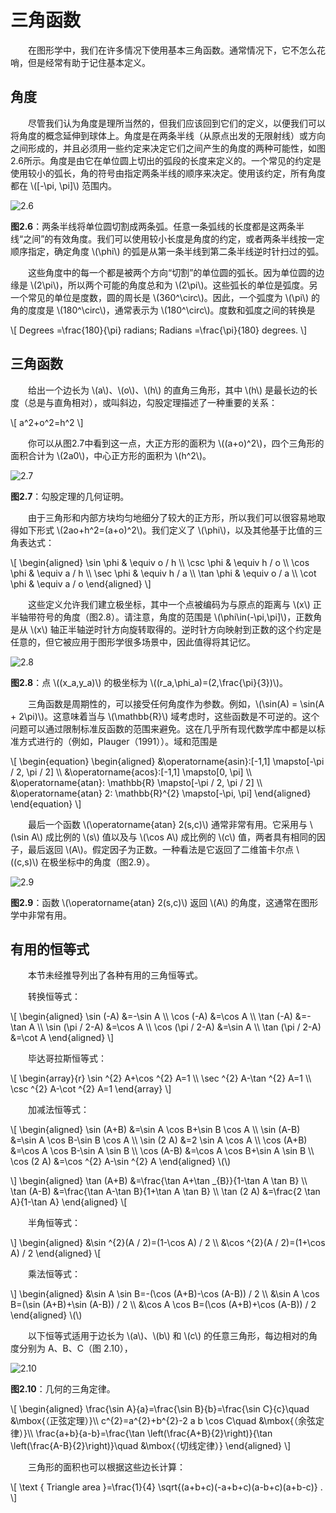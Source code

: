 # 三角函数

&emsp;&emsp;在图形学中，我们在许多情况下使用基本三角函数。通常情况下，它不怎么花哨，但是经常有助于记住基本定义。

## 角度

&emsp;&emsp;尽管我们认为角度是理所当然的，但我们应该回到它们的定义，以便我们可以将角度的概念延伸到球体上。角度是在两条半线（从原点出发的无限射线）或方向之间形成的，并且必须用一些约定来决定它们之间产生的角度的两种可能性，如图2.6所示。角度是由它在单位圆上切出的弧段的长度来定义的。一个常见的约定是使用较小的弧长，角的符号由指定两条半线的顺序来决定。使用该约定，所有角度都在 \\([-\pi, \pi]\\) 范围内。

![2.6](./img/2.6.png)

**图2.6**：两条半线将单位圆切割成两条弧。任意一条弧线的长度都是这两条半线“之间”的有效角度。我们可以使用较小长度是角度的约定，或者两条半线按一定顺序指定，确定角度 \\(\phi\\) 的弧是从第一条半线到第二条半线逆时针扫过的弧。

&emsp;&emsp;这些角度中的每一个都是被两个方向“切割”的单位圆的弧长。因为单位圆的边缘是 \\(2\pi\\)，所以两个可能的角度总和为 \\(2\pi\\)。这些弧长的单位是弧度。另一个常见的单位是度数，圆的周长是 \\(360^\circ\\)。因此，一个弧度为 \\(\pi\\) 的角的度度是 \\(180^\circ\\)，通常表示为 \\(180^\circ\\)。度数和弧度之间的转换是

\\[
Degrees =\frac{180}{\pi} radians;
Radians =\frac{\pi}{180} degrees.
\\]

## 三角函数

&emsp;&emsp;给出一个边长为 \\(a\\)、\\(o\\)、\\(h\\) 的直角三角形，其中 \\(h\\) 是最长边的长度（总是与直角相对），或叫斜边，勾股定理描述了一种重要的关系：

\\[
a^2+o^2=h^2
\\]

&emsp;&emsp;你可以从图2.7中看到这一点，大正方形的面积为 \\((a+o)^2\\)，四个三角形的面积合计为 \\(2a0\\)，中心正方形的面积为 \\(h^2\\)。

![2.7](./img/2.7.png)

**图2.7**：勾股定理的几何证明。

&emsp;&emsp;由于三角形和内部方块均匀地细分了较大的正方形，所以我们可以很容易地取得如下形式 \\(2ao+h^2=(a+o)^2\\)。我们定义了 \\(\phi\\)，以及其他基于比值的三角表达式：

\\[
\begin{aligned}
\sin \phi & \equiv o / h \\\\
\csc \phi & \equiv h / o \\\\
\cos \phi & \equiv a / h \\\\
\sec \phi & \equiv h / a \\\\
\tan \phi & \equiv o / a \\\\
\cot \phi & \equiv a / o
\end{aligned}
\\]

&emsp;&emsp;这些定义允许我们建立极坐标，其中一个点被编码为与原点的距离与 \\(x\\) 正半轴带符号的角度（图2.8）。请注意，角度的范围是 \\(\phi\in(-\pi,\pi]\\)，正数角是从 \\(x\\) 轴正半轴逆时针方向旋转取得的。逆时针方向映射到正数的这个约定是任意的，但它被应用于图形学很多场景中，因此值得将其记忆。

![2.8](./img/2.8.png)

**图2.8**：点 \\((x_a,y_a)\\) 的极坐标为 \\((r_a,\phi_a)=(2,\frac{\pi}{3})\\)。

&emsp;&emsp;三角函数是周期性的，可以接受任何角度作为参数。例如，\\(\sin(A) = \sin(A + 2\pi)\\)。这意味着当与 \\(\mathbb{R}\\) 域考虑时，这些函数是不可逆的。这个问题可以通过限制标准反函数的范围来避免。这在几乎所有现代数学库中都是以标准方式进行的（例如，Plauger（1991））。域和范围是

\\[
\begin{equation}
\begin{aligned}
&\operatorname{asin}:[-1,1] \mapsto[-\pi / 2, \pi / 2] \\\\
&\operatorname{acos}:[-1,1] \mapsto[0, \pi] \\\\
&\operatorname{atan}: \mathbb{R} \mapsto[-\pi / 2, \pi / 2] \\\\
&\operatorname{atan} 2: \mathbb{R}^{2} \mapsto[-\pi, \pi]
\end{aligned}
\end{equation}
\\]

&emsp;&emsp;最后一个函数 \\(\operatorname{atan} 2(s,c)\\) 通常非常有用。它采用与 \\(\sin A\\) 成比例的 \\(s\\) 值以及与 \\(\cos A\\) 成比例的 \\(c\\) 值，两者具有相同的因子，最后返回 \\(A\\)。假定因子为正数。一种看法是它返回了二维笛卡尔点 \\((c,s)\\) 在极坐标中的角度（图2.9）。

![2.9](./img/2.9.png)

**图2.9**：函数 \\(\operatorname{atan} 2(s,c)\\) 返回 \\(A\\) 的角度，这通常在图形学中非常有用。

## 有用的恒等式

&emsp;&emsp;本节未经推导列出了各种有用的三角恒等式。

&emsp;&emsp;转换恒等式：

\\[
\begin{aligned}
\sin (-A) &=-\sin A \\\\
\cos (-A) &=\cos A \\\\
\tan (-A) &=-\tan A \\\\
\sin (\pi / 2-A) &=\cos A \\\\
\cos (\pi / 2-A) &=\sin A \\\\
\tan (\pi / 2-A) &=\cot A
\end{aligned}
\\]

&emsp;&emsp;毕达哥拉斯恒等式：

\\[
\begin{array}{r}
\sin ^{2} A+\cos ^{2} A=1 \\\\
\sec ^{2} A-\tan ^{2} A=1 \\\\
\csc ^{2} A-\cot ^{2} A=1
\end{array}
\\]

&emsp;&emsp;加减法恒等式：

\\[
\begin{aligned}
\sin (A+B) &=\sin A \cos B+\sin B \cos A \\\\
\sin (A-B) &=\sin A \cos B-\sin B \cos A \\\\
\sin (2 A) &=2 \sin A \cos A \\\\
\cos (A+B) &=\cos A \cos B-\sin A \sin B \\\\
\cos (A-B) &=\cos A \cos B+\sin A \sin B \\\\
\cos (2 A) &=\cos ^{2} A-\sin ^{2} A
\end{aligned}
\\(\\)

\\]
\begin{aligned}
\tan (A+B) &=\frac{\tan A+\tan _{B}}{1-\tan A \tan B} \\\\
\tan (A-B) &=\frac{\tan A-\tan B}{1+\tan A \tan B} \\\\
\tan (2 A) &=\frac{2 \tan A}{1-\tan A}
\end{aligned}
\\[

&emsp;&emsp;半角恒等式：

\\]
\begin{aligned}
&\sin ^{2}(A / 2)=(1-\cos A) / 2 \\\\
&\cos ^{2}(A / 2)=(1+\cos A) / 2
\end{aligned}
\\[

&emsp;&emsp;乘法恒等式：

\\]
\begin{aligned}
&\sin A \sin B=-(\cos (A+B)-\cos (A-B)) / 2 \\\\
&\sin A \cos B=(\sin (A+B)+\sin (A-B)) / 2 \\\\
&\cos A \cos B=(\cos (A+B)+\cos (A-B)) / 2
\end{aligned}
\\(\\)

&emsp;&emsp;以下恒等式适用于边长为 \\(a\\)、\\(b\\) 和 \\(c\\) 的任意三角形，每边相对的角度分别为 A、B、C（图 2.10），

![2.10](./img/2.10.png)

**图2.10**：几何的三角定律。

\\[
\begin{aligned}
\frac{\sin A}{a}=\frac{\sin B}{b}=\frac{\sin C}{c}\quad &\mbox{（正弦定理）}\\\\
c^{2}=a^{2}+b^{2}-2 a b \cos C\quad &\mbox{（余弦定律）}\\\\
\frac{a+b}{a-b}=\frac{\tan \left(\frac{A+B}{2}\right)}{\tan \left(\frac{A-B}{2}\right)}\quad &\mbox{（切线定律）}
\end{aligned}
\\]

&emsp;&emsp;三角形的面积也可以根据这些边长计算：

\\[
\text { Triangle area }=\frac{1}{4} \sqrt{(a+b+c)(-a+b+c)(a-b+c)(a+b-c)} .
\\]